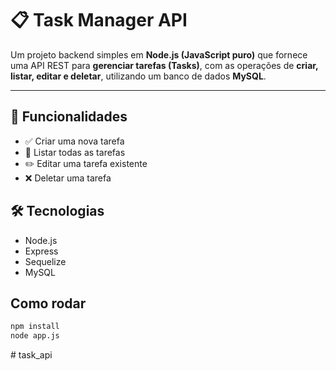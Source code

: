 # 📋 Task Manager API

Um projeto backend simples em **Node.js (JavaScript puro)** que fornece uma API REST para **gerenciar tarefas (Tasks)**, com as operações de **criar, listar, editar e deletar**, utilizando um banco de dados **MySQL**.

---

## 🚀 Funcionalidades

- ✅ Criar uma nova tarefa
- 📄 Listar todas as tarefas
- ✏️ Editar uma tarefa existente
- ❌ Deletar uma tarefa

## 🛠️ Tecnologias

- Node.js
- Express
- Sequelize
- MySQL

## Como rodar

```bash
npm install
node app.js
```
#   t a s k _ a p i  
 